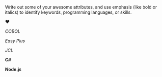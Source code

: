 Write out some of your awesome attributes, and use emphasis (like bold or italics) to identify keywords, programming languages, or skills. 

:heart:

*COBOL*

*Easy Plus*

_JCL_

**C#**

__Node.js__
